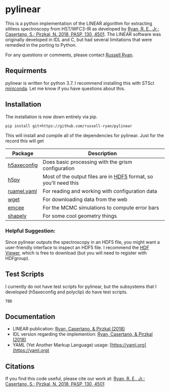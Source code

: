 # pylinear

This is a python implementation of the LINEAR algorithm for extracting slitless spectroscopy from HST/WFC3-IR as developed by [Ryan, R. E., Jr.; Casertano, S.; Pirzkal, N. 2018, PASP, 130, 4501](https://ui.adsabs.harvard.edu/abs/2018PASP..130c4501R/abstract).  The LINEAR software was originally developed in IDL and C, but had several limitations that were remedied in the porting to Python.

For any questions or comments, please contact [Russell Ryan](mailto:rryan@stsci.edu?subject=[GitHub]%20PyLINEAR%20question).

## Requirments

pylinear is written for python 3.7.  I recommend installing this with STScI [miniconda](https://astroconda.readthedocs.io/en/latest/).  Let me know if you have questions about this.

## Installation

The installation is now down entirely via pip.

```
pip install git+https://github.com/russell-ryan/pylinear 
```
This will install and compile all of the dependencies for pylinear.  Just for the record this will get

| Package                    | Description |
|----------------------------|-------------|
| [h5axeconfig](https://github.com/Russell-Ryan/h5axeconfig) | Does basic processing with the grism configuration |
| [h5py](https://pypi.org/project/h5py/) | Most of the output files are in [HDF5](https://www.hdfgroup.org/solutions/hdf5/) format, so you'll need this |
| [ruamel.yaml](https://pypi.org/project/ruamel.yaml/) | For reading and working with configuration data |
| [wget](https://pypi.org/project/wget/) | For downloading data from the web|
| [emcee](https://github.com/dfm/emcee) | For the MCMC simulations to compute error bars |
| [shapely](https://pypi.org/project/Shapely/) | For some cool geometry things|


### Helpful Suggestion:

Since pylinear outputs the spectroscopy in an HDF5 file, you might want a user-friendly interface to inspect an HDF5 file.  I recommend the [HDF Viewer](https://www.hdfgroup.org/downloads/hdfview/), which is free to download (but you will need to register with HDFgroup).



## Test Scripts

I currently do not have test scripts for pylinear, but the subsystems that I developed (h5axeconfig and polyclip) do have test scripts. 

```
TBD

```



## Documentation

* LINEAR publication: [Ryan, Casertano, & Pirzkal (2018)](https://ui.adsabs.harvard.edu/abs/2018PASP..130c4501R/abstract)
* IDL version regarding the implemention: [Ryan, Casertano, \& Pirzkal (2018)](http://www.stsci.edu/hst/wfc3/documents/ISRs/WFC3-2018-13.pdf)
* YAML (Yet Another Markup Language) usage: [https://yaml.org](https://yaml.org)


## Citations

If you find this code useful, please cite our work at: [Ryan, R. E., Jr.; Casertano, S.; Pirzkal, N. 2018, PASP, 130, 4501](https://ui.adsabs.harvard.edu/abs/2018PASP..130c4501R/abstract)

